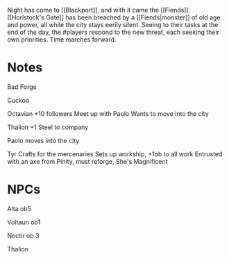 Night has come to [[Blackport]], and with it came the [[Fiends]]. [[Horlstock's Gate]] has been breached by a [[Fiends|monster]] of old age and power, all while the city stays eerily silent. Seeing to their tasks at the end of the day, the #players respond to the new threat, each seeking their own priorities. Time marches forward.

# Notes
Bad Forge 

Cuckoo

Octavian
+10 followers
Meet up with Paolo
Wants to move into the city


Thalion
+1 Steel to company

Paolo moves into the city

Tyr
Crafts for the mercenaries
Sets up workship, +1ob to all work
Entrusted with an axe from Pinity, must reforge, She's Magnificent


# NPCs


Alta ob5

Voltaun ob1

Noctir ob 3

Thalion
